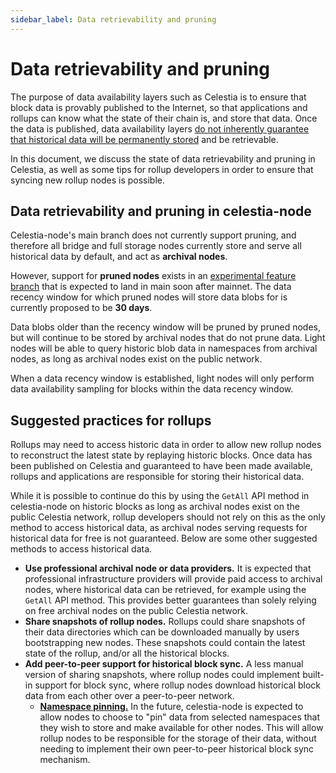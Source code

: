 ```yaml
---
sidebar_label: Data retrievability and pruning
---
```


# Data retrievability and pruning

The purpose of data availability layers such as Celestia is to ensure that block data is provably published to the Internet, so that applications and rollups can know what the state of their chain is, and store that data. Once the data is published, data availability layers [do not inherently guarantee that historical data will be permanently stored](https://notes.ethereum.org/@vbuterin/proto_danksharding_faq#If-data-is-deleted-after-30-days-how-would-users-access-older-blobs) and be retrievable.

In this document, we discuss the state of data retrievability and pruning in Celestia, as well as some tips for rollup developers in order to ensure that syncing new rollup nodes is possible.

## Data retrievability and pruning in celestia-node

Celestia-node's main branch does not currently support pruning, and therefore all bridge and full storage nodes currently store and serve all historical data by default, and act as **archival nodes**.

However, support for **pruned nodes** exists in an [experimental feature branch](https://github.com/celestiaorg/celestia-node/pull/2738) that is expected to land in main soon after mainnet. The data recency window for which pruned nodes will store data blobs for is currently proposed to be **30 days**.

Data blobs older than the recency window will be pruned by pruned nodes, but will continue to be stored by archival nodes that do not prune data. Light nodes will be able to query historic blob data in namespaces from archival nodes, as long as archival nodes exist on the public network.

When a data recency window is established, light nodes will only perform data availability sampling for blocks within the data recency window.

## Suggested practices for rollups

Rollups may need to access historic data in order to allow new rollup nodes to reconstruct the latest state by replaying historic blocks. Once data has been published on Celestia and guaranteed to have been made available, rollups and applications are responsible for storing their historical data.

While it is possible to continue do this by using the `GetAll` API method in celestia-node on historic blocks as long as archival nodes exist on the public Celestia network, rollup developers should not rely on this as the only method to access historical data, as archival nodes serving requests for historical data for free is not guaranteed. Below are some other suggested methods to access historical data.

- **Use professional archival node or data providers.** It is expected that professional infrastructure providers will provide paid access to archival nodes, where historical data can be retrieved, for example using the `GetAll` API method. This provides better guarantees than solely relying on free archival nodes on the public Celestia network.
- **Share snapshots of rollup nodes.** Rollups could share snapshots of their data directories which can be downloaded manually by users bootstrapping new nodes. These snapshots could contain the latest state of the rollup, and/or all the historical blocks.
- **Add peer-to-peer support for historical block sync.** A less manual version of sharing snapshots, where rollup nodes could implement built-in support for block sync, where rollup nodes download historical block data from each other over a peer-to-peer network.
  - [**Namespace pinning.**](https://github.com/celestiaorg/celestia-node/issues/2830) In the future, celestia-node is expected to allow nodes to choose to "pin" data from selected namespaces that they wish to store and make available for other nodes. This will allow rollup nodes to be responsible for the storage of their data, without needing to implement their own peer-to-peer historical block sync mechanism.
